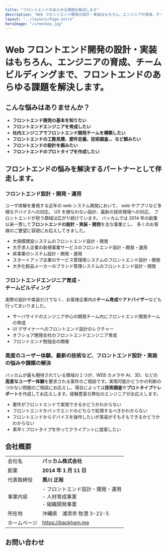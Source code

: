 ```yaml
---
title: "フロントエンドのあらゆる課題を解決します"
description: "Web フロントエンド開発の設計・実装はもちろん、エンジニアの育成、チームビルディングまで、フロントエンドのあらゆる課題を解決します。"
layout: "../layouts/Page.astro"
heroImage: "/vrmonkey.jpg"
---
```


# Web フロントエンド開発の設計・実装はもちろん、エンジニアの育成、チームビルディングまで、フロントエンドのあらゆる課題を解決します。

## こんな悩みはありませんか？

- **フロントエンド開発の基本を知りたい**
- **フロントエンドエンジニアを育成したい**
- **社内エンジニアでフロントエンド開発チームを構築したい**
- **フロントエンドの工数見積、要件定義、技術調査、、など頼みたい**
- **フロントエンドの設計を頼みたい**
- **フロントエンドのプロトタイプを作成したい**

## フロントエンドの悩みを解決するパートナーとして伴走します。

### フロントエンド設計・開発・運用

ユーザ体験を重視する近年の web システム開発において、
web やアプリなど多様なデバイスへの対応、
UX を損なわない設計、最新の技術環境への対応、
フロントエンドが担う領域は広がり続けています。
バッカムでは 2014 年の創業以来一貫して**フロントエンドの設計・実装・開発**を主な事業とし、
多くのお客様のご要望に容貌にお応えしてきました。

- 大規模建設システムのフロントエンド設計・開発
- 大手求人企業の新規事業サービスのフロントエンド設計・開発・運用
- 県事業のシステム設計・開発・運用
- スタートアップ企業のサービス管理用システムのフロントエンド設計・開発
- 大手化粧品メーカーのブランド管理システムのフロントエンド設計・開発

### フロントエンドエンジニア育成・<br>チームビルディング

実際の設計や実装だけでなく、お客様企業内の**チーム育成**や**アドバイザー**なども行ってまいりました。

- サーバサイドのエンジニア中心の開発チーム内にフロントエンド開発チームの育成
- UI デザイナーへのフロントエンド設計のレクチャー
- オフショア開発会社のフロントエンドエンジニア育成
- フロントエンド勉強会の開催

### 高度のユーザー体験、最新の技術など、フロントエンド設計・実装の悩みや課題の解決

バッカムが最も期待されている領域の１つが、WEB カメラや AI、3D、などの**高度なユーザー体験**を要求される案件のご相談です。実現可能かどうかの判断のつかない問題のご相談にお応えし、場合によっては**技術調査**や**プロトタイプ**や**レポート**を作成してお応えします。経験豊富な弊社のエンジニアがお応えします。

- 要件がフロントエンドで実現できるかどうかわからない
- フロントエンドかバックエンドのどちらで処理するべきかわからない
- フロントエンドからデバイスを操作したいが実装がそもそもできるかどうかわからない
- 素早くプロトタイプを作ってクライアントに提案したい

## 会社概要

|              |                                                                           |
| :----------- | :------------------------------------------------------------------------ |
| 会社名       | **バッカム株式会社**                                                      |
| 創業         | **2014 年 1 月 11 日**                                                    |
| 代表取締役   | **黒川 正裕**                                                             |
| 事業内容     | - フロントエンド設計・開発・運用 <br> - 人材育成事業 <br/> - 組織開発事業 |
| 所在地       | 沖縄県　浦添市 牧港 3-22-5                                                |
| ホームページ | https://backham.me                                                        |

## お問い合わせ
